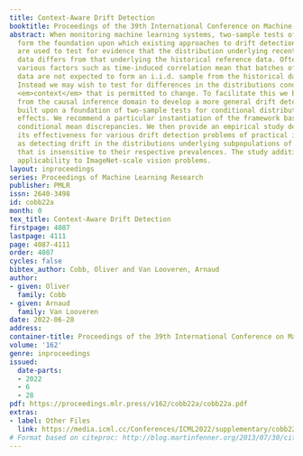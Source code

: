 ```yaml
---
title: Context-Aware Drift Detection
booktitle: Proceedings of the 39th International Conference on Machine Learning
abstract: When monitoring machine learning systems, two-sample tests of homogeneity
  form the foundation upon which existing approaches to drift detection build. They
  are used to test for evidence that the distribution underlying recent deployment
  data differs from that underlying the historical reference data. Often, however,
  various factors such as time-induced correlation mean that batches of recent deployment
  data are not expected to form an i.i.d. sample from the historical data distribution.
  Instead we may wish to test for differences in the distributions conditional on
  <em>context</em> that is permitted to change. To facilitate this we borrow machinery
  from the causal inference domain to develop a more general drift detection framework
  built upon a foundation of two-sample tests for conditional distributional treatment
  effects. We recommend a particular instantiation of the framework based on maximum
  conditional mean discrepancies. We then provide an empirical study demonstrating
  its effectiveness for various drift detection problems of practical interest, such
  as detecting drift in the distributions underlying subpopulations of data in a manner
  that is insensitive to their respective prevalences. The study additionally demonstrates
  applicability to ImageNet-scale vision problems.
layout: inproceedings
series: Proceedings of Machine Learning Research
publisher: PMLR
issn: 2640-3498
id: cobb22a
month: 0
tex_title: Context-Aware Drift Detection
firstpage: 4087
lastpage: 4111
page: 4087-4111
order: 4087
cycles: false
bibtex_author: Cobb, Oliver and Van Looveren, Arnaud
author:
- given: Oliver
  family: Cobb
- given: Arnaud
  family: Van Looveren
date: 2022-06-28
address:
container-title: Proceedings of the 39th International Conference on Machine Learning
volume: '162'
genre: inproceedings
issued:
  date-parts:
  - 2022
  - 6
  - 28
pdf: https://proceedings.mlr.press/v162/cobb22a/cobb22a.pdf
extras:
- label: Other Files
  link: https://media.icml.cc/Conferences/ICML2022/supplementary/cobb22a-supp.zip
# Format based on citeproc: http://blog.martinfenner.org/2013/07/30/citeproc-yaml-for-bibliographies/
---
```

